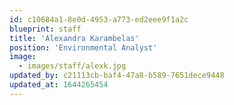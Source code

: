 ```yaml
---
id: c10684a1-8e0d-4953-a773-ed2eee9f1a2c
blueprint: staff
title: 'Alexandra Karambelas'
position: 'Environmental Analyst'
image:
  - images/staff/alexk.jpg
updated_by: c21113cb-baf4-47a8-b589-7651dece9448
updated_at: 1644265454
---
```

